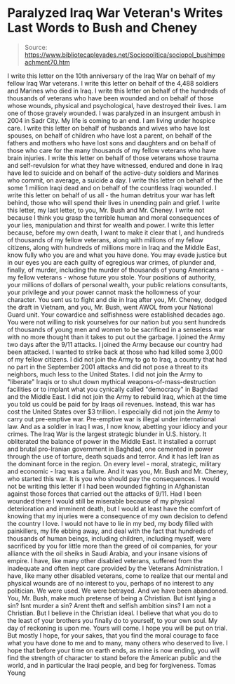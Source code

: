 # Paralyzed Iraq War Veteran's Writes Last Words to Bush and Cheney

> Source: https://www.bibliotecapleyades.net/Sociopolitica/sociopol_bushimpeachment70.htm

I write this letter on the 10th
anniversary of the Iraq War on behalf of my fellow Iraq War
veterans.
I write this letter on behalf of the
4,488 soldiers and Marines who died in Iraq. I write this
letter on behalf of the hundreds of thousands of veterans
who have been wounded and on behalf of those whose wounds,
physical and psychological, have destroyed their lives. I am
one of those gravely wounded. I was paralyzed in an
insurgent ambush in 2004 in Sadr City.
My life is coming to an end. I am living
under hospice care.
I write this letter on behalf of husbands
and wives who have lost spouses, on behalf of children who
have lost a parent, on behalf of the fathers and mothers who
have lost sons and daughters and on behalf of those who care
for the many thousands of my fellow veterans who have brain
injuries.
I write this letter on behalf of those
veterans whose trauma and self-revulsion for what they have
witnessed, endured and done in Iraq have led to suicide and
on behalf of the active-duty soldiers and Marines who
commit, on average, a suicide a day.
I write this letter on behalf of the some
1 million Iraqi dead and on behalf of the countless Iraqi
wounded.
I write this letter on behalf of us all -
the human detritus your war has left behind, those who will
spend their lives in unending pain and grief.
I write this letter, my last letter, to
you, Mr.
Bush and Mr.
Cheney. I write not
because I think you grasp the terrible human and moral
consequences of your lies, manipulation and
thirst for wealth and power.
I write this letter because, before my
own death, I want to make it clear that I, and hundreds of
thousands of my fellow veterans, along with millions of my
fellow citizens, along with hundreds of millions more in
Iraq and
the Middle East, know
fully who you are and what you have done.
You may evade justice but in our eyes you
are each guilty of egregious war crimes, of plunder and,
finally, of murder, including the murder of thousands of
young Americans - my fellow veterans - whose future you
stole.
Your positions of authority, your
millions of dollars of personal wealth, your public
relations consultants, your privilege and your power cannot
mask the hollowness of your character.
You sent us to fight and die in Iraq
after you, Mr. Cheney, dodged the draft in Vietnam, and you,
Mr. Bush, went AWOL from your National Guard unit.
Your cowardice and selfishness
were established decades ago. You were not willing to risk
yourselves for our nation but you sent hundreds of thousands
of young men and women to be sacrificed in a senseless war
with no more thought than it takes to put out the garbage.
I joined the Army two days after the 9/11
attacks. I joined the Army because our country had been
attacked.
I wanted to strike back at those who had
killed some 3,000 of my fellow citizens. I did not join the
Army to go to Iraq, a country that had no part in
the September 2001 attacks and did not pose a threat to
its neighbors, much less to the United States.
I did not join the Army to "liberate"
Iraqis or to shut down mythical weapons-of-mass-destruction
facilities or to implant what you cynically called
"democracy" in Baghdad and the Middle East. I did not join
the Army to rebuild Iraq, which at the time you told us
could be paid for by Iraqs oil revenues.
Instead, this war has cost the United
States over $3 trillion.
I especially did not join the Army to
carry out pre-emptive war. Pre-emptive war is illegal under
international law. And as a soldier in Iraq I was, I now
know, abetting your idiocy and your crimes.
The Iraq War is the largest
strategic blunder in U.S. history. It obliterated the
balance of power in the Middle East. It installed a corrupt
and brutal pro-Iranian government in Baghdad, one cemented
in power through the use of torture, death squads and
terror.
And it has left Iran as the dominant
force in the region. On every level - moral, strategic,
military and economic - Iraq was a failure. And it was you,
Mr. Bush and Mr. Cheney, who started this war.
It is you who should pay the consequences.
I would not be writing this letter if I
had been wounded fighting in Afghanistan against those
forces that carried out the attacks of 9/11. Had I been
wounded there I would still be miserable because of my
physical deterioration and imminent death, but I would at
least have the comfort of knowing that my injuries were a
consequence of my own decision to defend the country I love.
I would not have to lie in my bed, my
body filled with painkillers, my life ebbing away, and deal
with the fact that hundreds of thousands of human beings,
including children, including myself, were sacrificed by
you for little more than the
greed of oil companies, for
your alliance with the oil sheiks in Saudi Arabia, and your
insane visions of empire.
I have, like many other disabled
veterans, suffered from the inadequate and often inept care
provided by the
Veterans Administration.
I have, like many other disabled
veterans, come to realize that our mental and physical
wounds are of no interest to you, perhaps of no interest to
any politician.
We were used. We were betrayed. And we
have been abandoned.
You, Mr. Bush, make much pretense of
being a Christian. But isnt lying a sin? Isnt
murder a sin? Arent theft and selfish ambition sins?
I am not a Christian. But I
believe in the Christian ideal. I believe that what
you do to the least of your brothers you finally do to
yourself, to your own soul.
My day of reckoning is upon me. Yours
will come.
I hope
you will be put on trial.
But mostly I hope, for your sakes, that you find the moral
courage to face what you have done to me and to many, many
others who deserved to live.
I hope that before your time on earth
ends, as mine is now ending, you will find the strength of
character to stand before the American public and the world,
and in particular the Iraqi people, and beg for forgiveness.
Tomas Young
